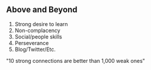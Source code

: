 ## Above and Beyond

1) Strong desire to learn
2) Non-complacency
3) Social/people skills
4) Perseverance
5) Blog/Twitter/Etc.

"10 strong connections are better than 1,000 weak ones"
